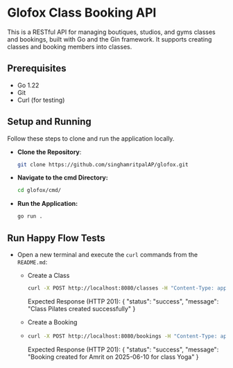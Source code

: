 # Glofox Class Booking API

This is a RESTful API for managing boutiques, studios, and gyms classes and bookings, built with Go and the Gin framework. It supports creating classes and booking members into classes.

## Prerequisites

- Go 1.22
- Git
- Curl (for testing)

## Setup and Running

Follow these steps to clone and run the application locally.
- **Clone the Repository**:
   ```bash
   git clone https://github.com/singhamritpalAP/glofox.git
   ```
- **Navigate to the cmd Directory:**
   ```bash
   cd glofox/cmd/
   ```
- **Run the Application:**
    ```bash
    go run .
   ```
## Run Happy Flow Tests
- Open a new terminal and execute the `curl` commands from the `README.md`:
   - Create a Class
     ```bash
     curl -X POST http://localhost:8080/classes -H "Content-Type: application/json" -d '{"name":"Yoga","start_date":"2025-06-01","end_date":"2025-06-20","capacity":10}'
     ```
     Expected Response (HTTP 201):
     {
     "status": "success",
     "message": "Class Pilates created successfully"
     }
  
   - Create a Booking
   - ```bash   
     curl -X POST http://localhost:8080/bookings -H "Content-Type: application/json" -d '{"class_name":"Yoga","name":"Amrit","date":"2025-06-10"}'
     ```
     Expected Response (HTTP 201):
     {
     "status": "success",
     "message": "Booking created for Amrit on 2025-06-10 for class Yoga"
     }